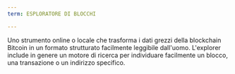 ```yaml
---
term: ESPLORATORE DI BLOCCHI

---
```

Uno strumento online o locale che trasforma i dati grezzi della blockchain Bitcoin in un formato strutturato facilmente leggibile dall'uomo. L'explorer include in genere un motore di ricerca per individuare facilmente un blocco, una transazione o un indirizzo specifico.